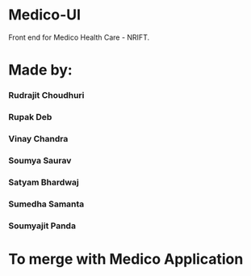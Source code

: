 # Medico-UI
Front end for Medico Health Care - NRIFT.

# Made by:
### Rudrajit Choudhuri
### Rupak Deb
### Vinay Chandra
### Soumya Saurav
### Satyam Bhardwaj
### Sumedha Samanta
### Soumyajit Panda

# To merge with Medico Application
